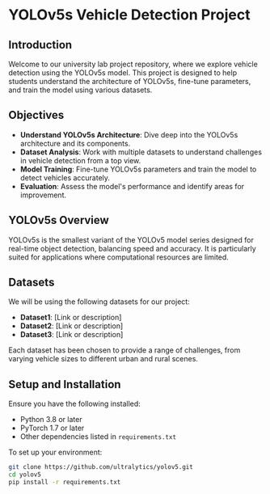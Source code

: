# YOLOv5s Vehicle Detection Project

## Introduction
Welcome to our university lab project repository, where we explore vehicle detection using the YOLOv5s model. This project is designed to help students understand the architecture of YOLOv5s, fine-tune parameters, and train the model using various datasets.

## Objectives
- **Understand YOLOv5s Architecture**: Dive deep into the YOLOv5s architecture and its components.
- **Dataset Analysis**: Work with multiple datasets to understand challenges in vehicle detection from a top view.
- **Model Training**: Fine-tune YOLOv5s parameters and train the model to detect vehicles accurately.
- **Evaluation**: Assess the model's performance and identify areas for improvement.

## YOLOv5s Overview
YOLOv5s is the smallest variant of the YOLOv5 model series designed for real-time object detection, balancing speed and accuracy. It is particularly suited for applications where computational resources are limited.

## Datasets
We will be using the following datasets for our project:
- **Dataset1**: [Link or description]
- **Dataset2**: [Link or description]
- **Dataset3**: [Link or description]

Each dataset has been chosen to provide a range of challenges, from varying vehicle sizes to different urban and rural scenes.

## Setup and Installation
Ensure you have the following installed:
- Python 3.8 or later
- PyTorch 1.7 or later
- Other dependencies listed in `requirements.txt`

To set up your environment:
```bash
git clone https://github.com/ultralytics/yolov5.git
cd yolov5
pip install -r requirements.txt
